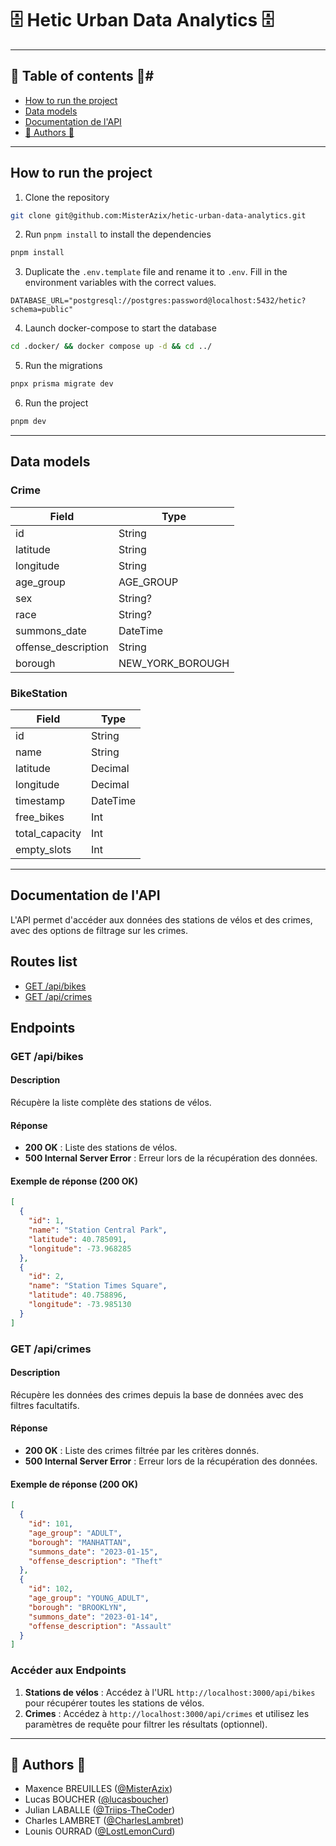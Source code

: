 # 🗄️ Hetic Urban Data Analytics 🗄️

---

## 📝️ Table of contents 📝#

- [How to run the project](#how-to-run-the-project)
- [Data models️](#data-models)
- [Documentation de l'API](#documentation-de-lapi)
- [👤️ Authors 👤](#-authors-)

---

## How to run the project

1. Clone the repository

```bash
git clone git@github.com:MisterAzix/hetic-urban-data-analytics.git
```

2. Run `pnpm install` to install the dependencies

```bash
pnpm install
```

3. Duplicate the `.env.template` file and rename it to `.env`. Fill in the environment variables with the correct values.

```dotenv
DATABASE_URL="postgresql://postgres:password@localhost:5432/hetic?schema=public"
```

4. Launch docker-compose to start the database

```bash
cd .docker/ && docker compose up -d && cd ../
```

5. Run the migrations

```bash
pnpx prisma migrate dev
```

6. Run the project

```bash
pnpm dev
```

---

## Data models

### Crime

| Field               | Type             |
| ------------------- | ---------------- |
| id                  | String           |
| latitude            | String           |
| longitude           | String           |
| age_group           | AGE_GROUP        |
| sex                 | String?          |
| race                | String?          |
| summons_date        | DateTime         |
| offense_description | String           |
| borough             | NEW_YORK_BOROUGH |

### BikeStation

| Field          | Type     |
| -------------- | -------- |
| id             | String   |
| name           | String   |
| latitude       | Decimal  |
| longitude      | Decimal  |
| timestamp      | DateTime |
| free_bikes     | Int      |
| total_capacity | Int      |
| empty_slots    | Int      |

---

## Documentation de l'API

L'API permet d'accéder aux données des stations de vélos et des crimes, avec des options de filtrage sur les crimes.

## Routes list
   - [GET /api/bikes](#get-apibikes)
   - [GET /api/crimes](#get-apicrimes)

## Endpoints

### **GET /api/bikes**

#### Description

Récupère la liste complète des stations de vélos.

#### Réponse

- **200 OK** : Liste des stations de vélos.
- **500 Internal Server Error** : Erreur lors de la récupération des données.

#### Exemple de réponse (200 OK)

```json
[
  {
    "id": 1,
    "name": "Station Central Park",
    "latitude": 40.785091,
    "longitude": -73.968285
  },
  {
    "id": 2,
    "name": "Station Times Square",
    "latitude": 40.758896,
    "longitude": -73.985130
  }
]
```

### **GET /api/crimes**

#### Description

Récupère les données des crimes depuis la base de données avec des filtres facultatifs.

#### Réponse

- **200 OK** : Liste des crimes filtrée par les critères donnés.
- **500 Internal Server Error** : Erreur lors de la récupération des données.

#### Exemple de réponse (200 OK)

```json
[
  {
    "id": 101,
    "age_group": "ADULT",
    "borough": "MANHATTAN",
    "summons_date": "2023-01-15",
    "offense_description": "Theft"
  },
  {
    "id": 102,
    "age_group": "YOUNG_ADULT",
    "borough": "BROOKLYN",
    "summons_date": "2023-01-14",
    "offense_description": "Assault"
  }
]
```

### Accéder aux Endpoints

1. **Stations de vélos** : Accédez à l'URL `http://localhost:3000/api/bikes` pour récupérer toutes les stations de vélos.
2. **Crimes** : Accédez à `http://localhost:3000/api/crimes` et utilisez les paramètres de requête pour filtrer les résultats (optionnel).

---

## 👤️ Authors 👤

- Maxence BREUILLES ([@MisterAzix](https://github.com/MisterAzix))<br />
- Lucas BOUCHER ([@lucasboucher](https://github.com/lucasboucher))<br />
- Julian LABALLE ([@Triips-TheCoder](https://github.com/Triips-TheCoder))<br />
- Charles LAMBRET ([@CharlesLambret](https://github.com/CharlesLambret))<br />
- Lounis OURRAD ([@LostLemonCurd](https://github.com/LostLemonCurd))
